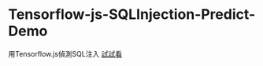 # Tensorflow-js-SQLInjection-Predict-Demo
用Tensorflow.js偵測SQL注入
[試試看](https://alextrinityblock.github.io/Tensorflow-js-SQLInjection-Predict-Demo/)
